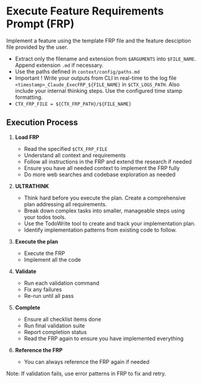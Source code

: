 # Execute Feature Requirements Prompt (FRP)

Implement a feature using the template FRP file and the feature desciption file provided by the user.

- Extract only the filename and extension from `$ARGUMENTS` into `$FILE_NAME`. Append extension `.md` if necessary.
- Use the paths defined in `context/config/paths.md`
- Important ! Write your outputs from CLI in real-time to the log file `<timestamp>_Claude_ExecFRP_${FILE_NAME}` in `$CTX_LOGS_PATH`. Also include your internal thinking steps. Use the configured time stamp formatting.
- `CTX_FRP_FILE = ${CTX_FRP_PATH}/${FILE_NAME}`

## Execution Process

1. **Load FRP**
   - Read the specified `$CTX_FRP_FILE`
   - Understand all context and requirements
   - Follow all instructions in the FRP and extend the research if needed
   - Ensure you have all needed context to implement the FRP fully
   - Do more web searches and codebase exploration as needed

2. **ULTRATHINK**
   - Think hard before you execute the plan. Create a comprehensive plan addressing all requirements.
   - Break down complex tasks into smaller, manageable steps using your todos tools.
   - Use the TodoWrite tool to create and track your implementation plan.
   - Identify implementation patterns from existing code to follow.

3. **Execute the plan**
   - Execute the FRP
   - Implement all the code

4. **Validate**
   - Run each validation command
   - Fix any failures
   - Re-run until all pass

5. **Complete**
   - Ensure all checklist items done
   - Run final validation suite
   - Report completion status
   - Read the FRP again to ensure you have implemented everything

6. **Reference the FRP**
   - You can always reference the FRP again if needed

Note: If validation fails, use error patterns in FRP to fix and retry.
